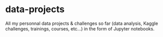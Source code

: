 # data-projects

All my personnal data projects & challenges so far (data analysis, Kaggle challenges, trainings, courses, etc...) in the form of Jupyter notebooks.
